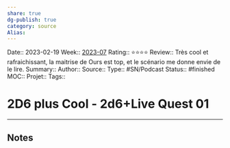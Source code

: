 ```yaml
---
share: true 
dg-publish: true
category: source
Alias:
---
```

Date:: 2023-02-19
Week:: [2023-07](../week/2023-07.md)
Rating:: ⭐⭐⭐⭐
Review:: Très cool et rafraichissant, la maitrise de Ours est top, et le scénario me donne envie de le lire.
Summary:: 
Author::
Source:: 
Type:: #SN/Podcast 
Status:: #finished 
MOC::
Projet:: 
Tags:: 

# 2D6 plus Cool - 2d6+Live Quest 01


***

## Notes
